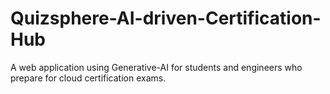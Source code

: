 # Quizsphere-AI-driven-Certification-Hub
A web application using Generative-AI for students and engineers who prepare for cloud certification exams.
